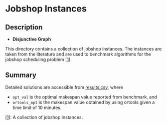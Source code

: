 # Jobshop Instances


## Description

* __Disjunctive Graph__

This directory contains a collection of jobshop instances. The instances are
taken from the literature and are used to benchmark algorithms for the jobshop
scheduling problem [[1](http://jobshop.jjvh.nl/index.php)].

## Summary

Detailed solutions are accessible from [results.csv](./results.csv), where 
  * `opt_val` is the optimal makespan value reported from benchmark, and 
  * `ortools_opt` is the makespan value obtained by using ortools given a time limit of 10 minutes.


[[1](http://jobshop.jjvh.nl/index.php)]: A collection of jobshop instances.
